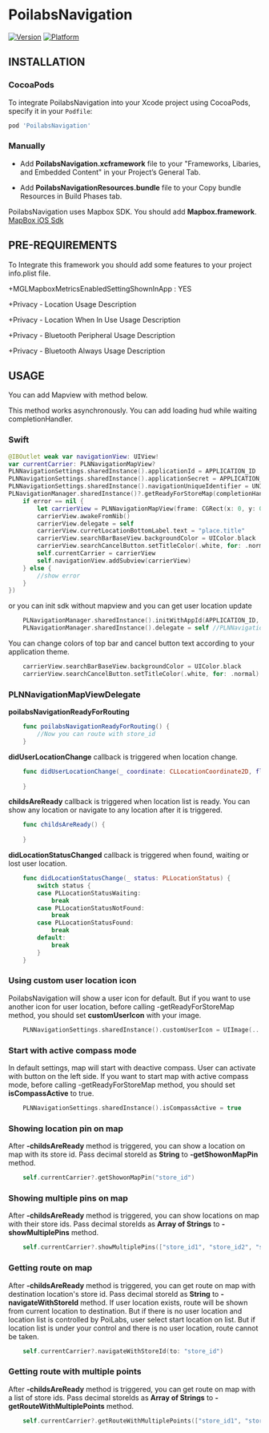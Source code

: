 # PoilabsNavigation
[![Version](https://img.shields.io/cocoapods/v/PoilabsNavigation.svg?style=flat)](https://cocoapods.org/pods/PoilabsNavigation)
[![Platform](https://img.shields.io/cocoapods/p/PoilabsNavigation.svg?style=flat)](https://cocoapods.org/pods/PoilabsNavigation)

## INSTALLATION

### CocoaPods

To integrate PoilabsNavigation into your Xcode project using CocoaPods, specify it in your `Podfile`:

```ruby
pod 'PoilabsNavigation'
```

### Manually

* Add **PoilabsNavigation.xcframework** file to your "Frameworks, Libaries, and Embedded Content" in your Project’s General Tab.

* Add **PoilabsNavigationResources.bundle** file to your Copy bundle Resources in Build Phases tab.


PoilabsNavigation uses Mapbox SDK. You should add **Mapbox.framework**.  
[MapBox iOS Sdk](https://www.mapbox.com/ios-sdk/)

## PRE-REQUIREMENTS
To Integrate this framework you should add some features to your project info.plist file.

+MGLMapboxMetricsEnabledSettingShownInApp : YES

+Privacy - Location Usage Description

+Privacy - Location When In Use Usage Description

+Privacy - Bluetooth Peripheral Usage Description

+Privacy - Bluetooth Always Usage Description

## USAGE

You can add Mapview with method below.

This method works asynchronously. You can add loading hud while waiting completionHandler.

### Swift

```swift
@IBOutlet weak var navigationView: UIView!
var currentCarrier: PLNNavigationMapView?
PLNNavigationSettings.sharedInstance().applicationId = APPLICATION_ID         
PLNNavigationSettings.sharedInstance().applicationSecret = APPLICATION_SECRET_KEY
PLNNavigationSettings.sharedInstance().navigationUniqueIdentifier = UNIQUE_IDENTIFIER
PLNavigationManager.sharedInstance()?.getReadyForStoreMap(completionHandler: { (error) in
	if error == nil {
    	let carrierView = PLNNavigationMapView(frame: CGRect(x: 0, y: 0, width: self.navigationView.bounds.size.width, height: self.navigationView.bounds.size.height))
    	carrierView.awakeFromNib()
    	carrierView.delegate = self
    	carrierView.curretLocationBottomLabel.text = "place.title"
    	carrierView.searchBarBaseView.backgroundColor = UIColor.black
    	carrierView.searchCancelButton.setTitleColor(.white, for: .normal)
    	self.currentCarrier = carrierView
    	self.navigationView.addSubview(carrierView)
    } else {
    	//show error
    }
})
```

or you can init sdk without mapview and you can get user location update


```swift
    PLNavigationManager.sharedInstance().initWithAppId(APPLICATION_ID, andSecret: APPLICATION_SECRET_KEY, uniqueId: UNIQUE_IDENTIFIER)
    PLNavigationManager.sharedInstance().delegate = self //PLNNavigationMapViewDelegate
```

You can change colors of top bar and cancel button text according to your application theme.

```swift
    carrierView.searchBarBaseView.backgroundColor = UIColor.black
    carrierView.searchCancelButton.setTitleColor(.white, for: .normal)
```

### PLNNavigationMapViewDelegate


**poilabsNavigationReadyForRouting** 

```swift
    func poilabsNavigationReadyForRouting() {
        //Now you can route with store_id
    }
```

**didUserLocationChange** callback is triggered when location change.

```swift
    func didUserLocationChange(_ coordinate: CLLocationCoordinate2D, floorLevel: Int) {
        
    }
```

**childsAreReady** callback is triggered when location list is ready. You can show any location or navigate to any location after it is triggered.

```swift
    func childsAreReady() {
        
    }
```

**didLocationStatusChanged** callback is triggered when found, waiting or lost user location.

```swift
    func didLocationStatusChange(_ status: PLLocationStatus) {
        switch status {
        case PLLocationStatusWaiting:
            break
        case PLLocationStatusNotFound:
            break
        case PLLocationStatusFound:
            break
        default:
            break
        }
    }
```

### Using custom user location icon

PoilabsNavigation will show a user icon for default. But if you want to use another icon for user location, before calling -getReadyForStoreMap method, you should set **customUserIcon** with your image.

```swift
	PLNNavigationSettings.sharedInstance().customUserIcon = UIImage(...
```

### Start with active compass mode

In default settings, map will start with deactive compass. User can activate with button on the left side. If you want to start map with active compass mode, before calling -getReadyForStoreMap method, you should set **isCompassActive** to true.


```swift
	PLNNavigationSettings.sharedInstance().isCompassActive = true
```

### Showing location pin on map

After **-childsAreReady** method is triggered, you can show a location on map with its store id. Pass decimal storeId as **String** to **-getShowonMapPin** method.

```swift
	self.currentCarrier?.getShowonMapPin("store_id")
```

### Showing multiple pins on map

After **-childsAreReady** method is triggered, you can show locations on map with their store ids. Pass decimal storeIds as **Array of Strings** to **-showMultiplePins** method.

```swift
	self.currentCarrier?.showMultiplePins(["store_id1", "store_id2", "store_id3"])
```

### Getting route on map

After **-childsAreReady** method is triggered, you can get route on map with destination location's store id. Pass decimal storeId as **String** to **-navigateWithStoreId** method. If user location exists, route will be shown from current location to destination. But if there is no user location and location list is controlled by PoiLabs, user select start location on list. But if location list is under your control and there is no user location, route cannot be taken.


```swift
	self.currentCarrier?.navigateWithStoreId(to: "store_id")
```

### Getting route with multiple points

After **-childsAreReady** method is triggered, you can get route on map with a list of store ids. Pass decimal storeIds as **Array of Strings** to **-getRouteWithMultiplePoints** method.

```swift
	self.currentCarrier?.getRouteWithMultiplePoints(["store_id1", "store_id2", "store_id3"])
```
